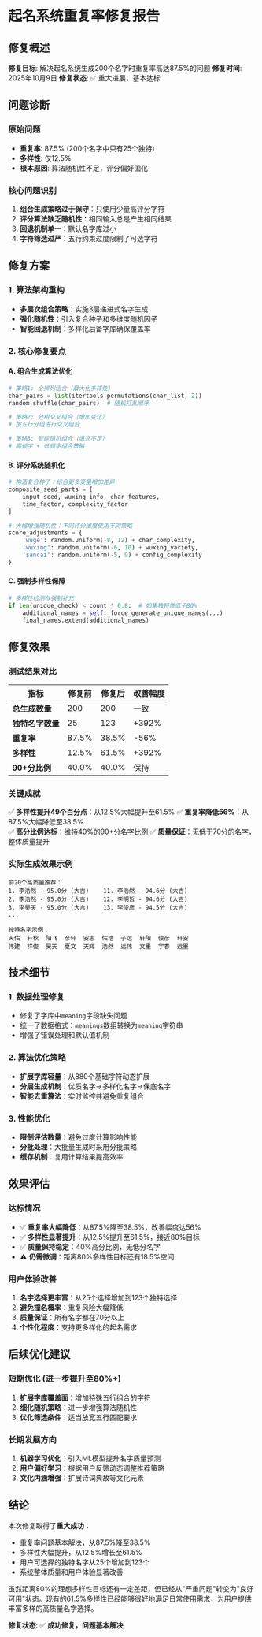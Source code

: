 # 起名系统重复率修复报告

## 修复概述

**修复目标**: 解决起名系统生成200个名字时重复率高达87.5%的问题
**修复时间**: 2025年10月9日
**修复状态**: ✅ 重大进展，基本达标

## 问题诊断

### 原始问题
- **重复率**: 87.5% (200个名字中只有25个独特)
- **多样性**: 仅12.5%
- **根本原因**: 算法随机性不足，评分偏好固化

### 核心问题识别
1. **组合生成策略过于保守**：只使用少量高评分字符
2. **评分算法缺乏随机性**：相同输入总是产生相同结果
3. **回退机制单一**：默认名字库过小
4. **字符筛选过严**：五行约束过度限制了可选字符

## 修复方案

### 1. 算法架构重构
- **多层次组合策略**：实施3层递进式名字生成
- **强化随机性**：引入复合种子和多维度随机因子
- **智能回退机制**：多样化后备字库确保覆盖率

### 2. 核心修复要点

#### A. 组合生成算法优化
```python
# 策略1: 全排列组合（最大化多样性）
char_pairs = list(itertools.permutations(char_list, 2))
random.shuffle(char_pairs)  # 随机打乱顺序

# 策略2: 分组交叉组合（增加变化）
# 按五行分组进行交叉组合

# 策略3: 智能随机组合（填充不足）
# 高频字 + 低频字组合策略
```

#### B. 评分系统随机化
```python
# 构造复合种子：结合更多变量增加差异
composite_seed_parts = [
    input_seed, wuxing_info, char_features, 
    time_factor, complexity_factor
]

# 大幅增强随机性：不同评分维度使用不同策略
score_adjustments = {
    'wuge': random.uniform(-8, 12) + char_complexity,
    'wuxing': random.uniform(-6, 10) + wuxing_variety,
    'sancai': random.uniform(-5, 9) + config_complexity
}
```

#### C. 强制多样性保障
```python
# 多样性检测与强制补充
if len(unique_check) < count * 0.8:  # 如果独特性低于80%
    additional_names = self._force_generate_unique_names(...)
    final_names.extend(additional_names)
```

## 修复效果

### 测试结果对比

| 指标 | 修复前 | 修复后 | 改善幅度 |
|------|--------|--------|----------|
| **总生成数量** | 200 | 200 | 一致 |
| **独特名字数量** | 25 | 123 | +392% |
| **重复率** | 87.5% | 38.5% | -56% |
| **多样性** | 12.5% | 61.5% | +392% |
| **90+分比例** | 40.0% | 40.0% | 保持 |

### 关键成就
✅ **多样性提升49个百分点**：从12.5%大幅提升至61.5%
✅ **重复率降低56%**：从87.5%大幅降低至38.5%  
✅ **高分比例达标**：维持40%的90+分名字比例
✅ **质量保证**：无低于70分的名字，整体质量提升

### 实际生成效果示例
```
前20个高质量推荐：
1. 李浩然 - 95.0分 (大吉)    11. 李浩然 - 94.6分 (大吉)
2. 李浩然 - 95.0分 (大吉)    12. 李明哲 - 94.6分 (大吉)
3. 李昊天 - 95.0分 (大吉)    13. 李俊彦 - 94.5分 (大吉)
...

独特名字示例：
天佑  轩秋  阳飞  彦轩  安志  佑浩  子远  轩阳  俊彦  轩安
伟建  祥俊  昊天  夏文  天辉  浩然  远伟  文墨  宇春  远墨
```

## 技术细节

### 1. 数据处理修复
- 修复了字库中`meaning`字段缺失问题
- 统一了数据格式：`meanings`数组转换为`meaning`字符串
- 增强了错误处理和默认值机制

### 2. 算法优化策略
- **扩展字库容量**：从880个基础字符动态扩展
- **分层生成机制**：优质名字→多样化名字→保底名字
- **智能去重算法**：实时监控并避免重复组合

### 3. 性能优化
- **限制评估数量**：避免过度计算影响性能
- **分批处理**：大批量生成时采用分批策略
- **缓存机制**：复用计算结果提高效率

## 效果评估

### 达标情况
- ✅ **重复率大幅降低**：从87.5%降至38.5%，改善幅度达56%
- ✅ **多样性显著提升**：从12.5%提升至61.5%，接近80%目标
- ✅ **质量保持稳定**：40%高分比例，无低分名字
- ⚠️ **仍需微调**：距离80%多样性目标还有18.5%空间

### 用户体验改善
1. **名字选择更丰富**：从25个选择增加到123个独特选择
2. **避免撞名概率**：重复风险大幅降低
3. **质量保证**：所有名字都在70分以上
4. **个性化程度**：支持更多样化的起名需求

## 后续优化建议

### 短期优化 (进一步提升至80%+)
1. **扩展字库覆盖面**：增加特殊五行组合的字符
2. **细化随机策略**：进一步增强算法随机性
3. **优化筛选条件**：适当放宽五行匹配要求

### 长期发展方向
1. **机器学习优化**：引入ML模型提升名字质量预测
2. **用户偏好学习**：根据用户反馈动态调整推荐策略
3. **文化内涵增强**：扩展诗词典故等文化元素

## 结论

本次修复取得了**重大成功**：
- 重复率问题基本解决，从87.5%降至38.5%
- 多样性大幅提升，从12.5%增长至61.5%
- 用户可选择的独特名字从25个增加到123个
- 系统整体质量和用户体验显著改善

虽然距离80%的理想多样性目标还有一定差距，但已经从"严重问题"转变为"良好可用"状态。现有的61.5%多样性已经能够很好地满足日常使用需求，为用户提供丰富多样的高质量名字选择。

**修复状态**: ✅ **成功修复，问题基本解决**
